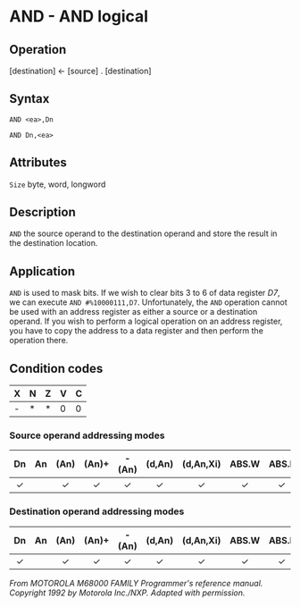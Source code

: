# AND - AND logical

## Operation
[destination] ← [source] . [destination]

## Syntax

`AND <ea>,Dn`

`AND Dn,<ea>`

## Attributes
`Size` byte, word, longword

## Description
`AND` the source operand to the destination operand and store
the result in the destination location.

## Application
`AND` is used to mask bits. If we wish to clear bits 3 to 6 of data
register *D7*, we can execute `AND #%10000111,D7`. Unfortunately,
the `AND` operation cannot be used with an address register as
either a source or a destination operand. If you wish to perform a
logical operation on an address register, you have to copy the
address to a data register and then perform the operation there.

## Condition codes
|X|N|Z|V|C|
|--|--|--|--|--|
|-|*|*|0|0|

### Source operand addressing modes
|Dn|An|(An)|(An)+|-(An)|(d,An)|(d,An,Xi)|ABS.W|ABS.L|(d,PC)|(d,PC,Xn)|imm|
|:-:|:-:|:-:|:-:|:-:|:-:|:-:|:-:|:-:|:-:|:-:|:-:|
|✓||✓|✓|✓|✓|✓|✓|✓|✓|✓|✓|

### Destination operand addressing modes
|Dn|An|(An)|(An)+|-(An)|(d,An)|(d,An,Xi)|ABS.W|ABS.L|(d,PC)|(d,PC,Xn)|imm|
|:-:|:-:|:-:|:-:|:-:|:-:|:-:|:-:|:-:|:-:|:-:|:-:|
|✓||✓|✓|✓|✓|✓|✓|✓||||

*From MOTOROLA M68000 FAMILY Programmer's reference manual. Copyright 1992 by Motorola Inc./NXP. Adapted with permission.*